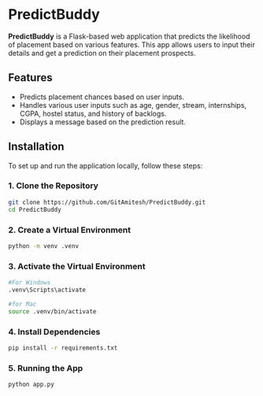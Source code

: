 # PredictBuddy

**PredictBuddy** is a Flask-based web application that predicts the likelihood of placement based on various features. This app allows users to input their details and get a prediction on their placement prospects.

## Features

- Predicts placement chances based on user inputs.
- Handles various user inputs such as age, gender, stream, internships, CGPA, hostel status, and history of backlogs.
- Displays a message based on the prediction result.


## Installation

To set up and run the application locally, follow these steps:

### 1. Clone the Repository

```bash
git clone https://github.com/GitAmitesh/PredictBuddy.git
cd PredictBuddy
```

### 2. Create a Virtual Environment
```bash
python -m venv .venv
```

### 3. Activate the Virtual Environment
```bash
#For Windows
.venv\Scripts\activate

#for Mac
source .venv/bin/activate
```

### 4. Install Dependencies
```bash
pip install -r requirements.txt
```

### 5. Running the App
```bash
python app.py
```
